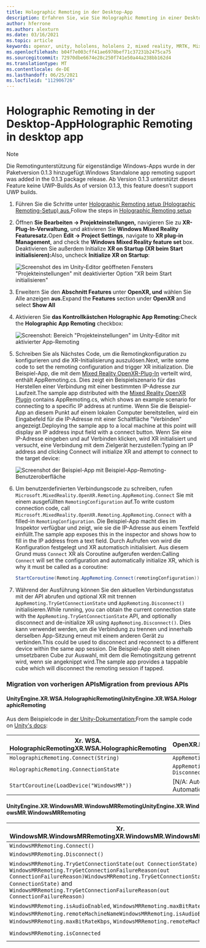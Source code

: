 ```yaml
---
title: Holographic Remoting in der Desktop-App
description: Erfahren Sie, wie Sie Holographic Remoting in einer Desktop-App mit OpenXR verwenden.
author: hferrone
ms.author: alexturn
ms.date: 03/16/2021
ms.topic: article
keywords: openxr, unity, hololens, hololens 2, mixed reality, MRTK, Mixed Reality Toolkit, Augmented Reality, Virtual Reality, Mixed Reality-Headsets, Lernen, Tutorial, Erste Schritte, holografisches Remoting, Desktop
ms.openlocfilehash: b04f7e003cff41ae6970bef71c37231b2475ca75
ms.sourcegitcommit: 72970dbe6674e28c250f741e50a44a238bb162d4
ms.translationtype: MT
ms.contentlocale: de-DE
ms.lasthandoff: 06/25/2021
ms.locfileid: "112906726"
---
```

# <a name="holographic-remoting-in-desktop-app"></a><span data-ttu-id="ad70a-104">Holographic Remoting in der Desktop-App</span><span class="sxs-lookup"><span data-stu-id="ad70a-104">Holographic Remoting in desktop app</span></span>

> [!NOTE]
> <span data-ttu-id="ad70a-105">Die Remotingunterstützung für eigenständige Windows-Apps wurde in der Paketversion 0.1.3 hinzugefügt.</span><span class="sxs-lookup"><span data-stu-id="ad70a-105">Windows Standalone app remoting support was added in the 0.1.3 package release.</span></span>
> <span data-ttu-id="ad70a-106">Ab Version 0.1.3 unterstützt dieses Feature keine UWP-Builds.</span><span class="sxs-lookup"><span data-stu-id="ad70a-106">As of version 0.1.3, this feature doesn’t support UWP builds.</span></span>

1. <span data-ttu-id="ad70a-107">Führen Sie die Schritte unter [Holographic Remoting setup (Holographic Remoting-Setup) aus.](unity-play-mode.md#holographic-remoting-setup)</span><span class="sxs-lookup"><span data-stu-id="ad70a-107">Follow the steps in [Holographic Remoting setup](unity-play-mode.md#holographic-remoting-setup)</span></span>
2. <span data-ttu-id="ad70a-108">Öffnen **Sie Bearbeiten -> Projekteinstellungen,** navigieren Sie zu **XR-Plug-In-Verwaltung,** und aktivieren Sie **Windows Mixed Reality Featuresatz.**</span><span class="sxs-lookup"><span data-stu-id="ad70a-108">Open **Edit -> Project Settings**, navigate to **XR plug-in Management**, and check the **Windows Mixed Reality feature set** box.</span></span> <span data-ttu-id="ad70a-109">Deaktivieren Sie außerdem Initialize **XR on Startup (XR beim Start initialisieren):**</span><span class="sxs-lookup"><span data-stu-id="ad70a-109">Also, uncheck **Initialize XR on Startup**:</span></span>

    ![Screenshot des im Unity-Editor geöffneten Fensters "Projekteinstellungen" mit deaktivierter Option "XR beim Start initialisieren"](images/openxr-features-img-02-app.png)

3. <span data-ttu-id="ad70a-111">Erweitern Sie den **Abschnitt Features** unter **OpenXR, und** wählen Sie Alle anzeigen **aus.**</span><span class="sxs-lookup"><span data-stu-id="ad70a-111">Expand the **Features** section under **OpenXR** and select **Show All**</span></span>
4. <span data-ttu-id="ad70a-112">Aktivieren Sie **das Kontrollkästchen Holographic App Remoting:**</span><span class="sxs-lookup"><span data-stu-id="ad70a-112">Check the **Holographic App Remoting** checkbox:</span></span>

    ![Screenshot: Bereich "Projekteinstellungen" im Unity-Editor mit aktivierter App-Remoting](images/openxr-features-img-03-app.png)

5. <span data-ttu-id="ad70a-114">Schreiben Sie als Nächstes Code, um die Remotingkonfiguration zu konfigurieren und die XR-Initialisierung auszulösen.</span><span class="sxs-lookup"><span data-stu-id="ad70a-114">Next, write some code to set the remoting configuration and trigger XR initialization.</span></span> <span data-ttu-id="ad70a-115">Die Beispiel-App, die mit dem [Mixed Reality OpenXR-Plug-In](./xr-project-setup.md#unity-sample-projects-for-openxr-and-hololens-2) verteilt wird, enthält AppRemoting.cs. Dies zeigt ein Beispielszenario für das Herstellen einer Verbindung mit einer bestimmten IP-Adresse zur Laufzeit.</span><span class="sxs-lookup"><span data-stu-id="ad70a-115">The sample app distributed with the [Mixed Reality OpenXR Plugin](./xr-project-setup.md#unity-sample-projects-for-openxr-and-hololens-2) contains AppRemoting.cs, which shows an example scenario for connecting to a specific IP address at runtime.</span></span> <span data-ttu-id="ad70a-116">Wenn Sie die Beispiel-App an diesem Punkt auf einem lokalen Computer bereitstellen, wird ein Eingabefeld für die IP-Adresse mit einer Schaltfläche "Verbinden" angezeigt.</span><span class="sxs-lookup"><span data-stu-id="ad70a-116">Deploying the sample app to a local machine at this point will display an IP address input field with a connect button.</span></span> <span data-ttu-id="ad70a-117">Wenn Sie eine IP-Adresse eingeben und auf Verbinden klicken, wird XR initialisiert und versucht, eine Verbindung mit dem Zielgerät herzustellen:</span><span class="sxs-lookup"><span data-stu-id="ad70a-117">Typing an IP address and clicking Connect will initialize XR and attempt to connect to the target device:</span></span>

    ![Screenshot der Beispiel-App mit Beispiel-App-Remoting-Benutzeroberfläche](images/openxr-sample-app-remoting.png)

6. <span data-ttu-id="ad70a-119">Um benutzerdefinierten Verbindungscode zu schreiben, rufen `Microsoft.MixedReality.OpenXR.Remoting.AppRemoting.Connect` Sie mit einem ausgefüllten `RemotingConfiguration` auf.</span><span class="sxs-lookup"><span data-stu-id="ad70a-119">To write custom connection code, call `Microsoft.MixedReality.OpenXR.Remoting.AppRemoting.Connect` with a filled-in `RemotingConfiguration`.</span></span> <span data-ttu-id="ad70a-120">Die Beispiel-App macht dies im Inspektor verfügbar und zeigt, wie sie die IP-Adresse aus einem Textfeld einfüllt.</span><span class="sxs-lookup"><span data-stu-id="ad70a-120">The sample app exposes this in the inspector and shows how to fill in the IP address from a text field.</span></span> <span data-ttu-id="ad70a-121">Durch Aufrufen von wird die Konfiguration festgelegt und XR automatisch initialisiert. Aus diesem Grund muss `Connect` XR als Coroutine aufgerufen werden:</span><span class="sxs-lookup"><span data-stu-id="ad70a-121">Calling `Connect` will set the configuration and automatically initialize XR, which is why it must be called as a coroutine:</span></span>

    ``` cs
    StartCoroutine(Remoting.AppRemoting.Connect(remotingConfiguration));
    ```

7. <span data-ttu-id="ad70a-122">Während der Ausführung können Sie den aktuellen Verbindungsstatus mit der API abrufen und optional XR mit trennen `AppRemoting.TryGetConnectionState` und `AppRemoting.Disconnect()` initialisieren.</span><span class="sxs-lookup"><span data-stu-id="ad70a-122">While running, you can obtain the current connection state with the `AppRemoting.TryGetConnectionState` API, and optionally disconnect and de-initialize XR using `AppRemoting.Disconnect()`.</span></span> <span data-ttu-id="ad70a-123">Dies kann verwendet werden, um die Verbindung zu trennen und innerhalb derselben App-Sitzung erneut mit einem anderen Gerät zu verbinden.</span><span class="sxs-lookup"><span data-stu-id="ad70a-123">This could be used to disconnect and reconnect to a different device within the same app session.</span></span> <span data-ttu-id="ad70a-124">Die Beispiel-App stellt einen umsetzbaren Cube zur Auswahl, mit dem die Remotingsitzung getrennt wird, wenn sie angeknippt wird.</span><span class="sxs-lookup"><span data-stu-id="ad70a-124">The sample app provides a tappable cube which will disconnect the remoting session if tapped.</span></span>

### <a name="migration-from-previous-apis"></a><span data-ttu-id="ad70a-125">Migration von vorherigen APIs</span><span class="sxs-lookup"><span data-stu-id="ad70a-125">Migration from previous APIs</span></span>

#### <a name="unityenginexrwsaholographicremoting"></a><span data-ttu-id="ad70a-126">UnityEngine.XR.WSA.HolographicRemoting</span><span class="sxs-lookup"><span data-stu-id="ad70a-126">UnityEngine.XR.WSA.HolographicRemoting</span></span>

<span data-ttu-id="ad70a-127">Aus dem Beispielcode in [der Unity-Dokumentation:](https://docs.unity3d.com/2018.4/Documentation/ScriptReference/XR.WSA.HolographicRemoting.html)</span><span class="sxs-lookup"><span data-stu-id="ad70a-127">From the sample code on [Unity's docs](https://docs.unity3d.com/2018.4/Documentation/ScriptReference/XR.WSA.HolographicRemoting.html):</span></span>

| <span data-ttu-id="ad70a-128">Xr. WSA. HolographicRemoting</span><span class="sxs-lookup"><span data-stu-id="ad70a-128">XR.WSA.HolographicRemoting</span></span> | <span data-ttu-id="ad70a-129">OpenXR.Remoting.AppRemoting</span><span class="sxs-lookup"><span data-stu-id="ad70a-129">OpenXR.Remoting.AppRemoting</span></span> |
| ---- | ---- |
| `HolographicRemoting.Connect(String)` | `AppRemoting.Connect(RemotingConfiguration)` |
| `HolographicRemoting.ConnectionState` | `AppRemoting.TryGetConnectionState(out ConnectionState, out DisconnectReason)`|
| `StartCoroutine(LoadDevice("WindowsMR"))`| <span data-ttu-id="ad70a-130">[N/A: Automatisch beim Aufrufen von `AppRemoting.Connect` ]</span><span class="sxs-lookup"><span data-stu-id="ad70a-130">[N/A: Automatically happens when calling `AppRemoting.Connect`]</span></span>  |

#### <a name="unityenginexrwindowsmrwindowsmrremoting"></a><span data-ttu-id="ad70a-131">UnityEngine.XR.WindowsMR.WindowsMRRemoting</span><span class="sxs-lookup"><span data-stu-id="ad70a-131">UnityEngine.XR.WindowsMR.WindowsMRRemoting</span></span>

| <span data-ttu-id="ad70a-132">Xr. WindowsMR.WindowsMRRemoting</span><span class="sxs-lookup"><span data-stu-id="ad70a-132">XR.WindowsMR.WindowsMRRemoting</span></span> | <span data-ttu-id="ad70a-133">OpenXR.Remoting.AppRemoting</span><span class="sxs-lookup"><span data-stu-id="ad70a-133">OpenXR.Remoting.AppRemoting</span></span> |
| ---- | ---- |
| `WindowsMRRemoting.Connect()` | `AppRemoting.Connect(RemotingConfiguration)` |
| `WindowsMRRemoting.Disconnect()` | `AppRemoting.Disconnect()` |
| <span data-ttu-id="ad70a-134">`WindowsMRRemoting.TryGetConnectionState(out ConnectionState)` und `WindowsMRRemoting.TryGetConnectionFailureReason(out ConnectionFailureReason)`</span><span class="sxs-lookup"><span data-stu-id="ad70a-134">`WindowsMRRemoting.TryGetConnectionState(out ConnectionState)` and `WindowsMRRemoting.TryGetConnectionFailureReason(out ConnectionFailureReason)`</span></span>| `AppRemoting.TryGetConnectionState(out ConnectionState, out DisconnectReason)`|
| <span data-ttu-id="ad70a-135">`WindowsMRRemoting.isAudioEnabled`, `WindowsMRRemoting.maxBitRateKbps`, `WindowsMRRemoting.remoteMachineName`</span><span class="sxs-lookup"><span data-stu-id="ad70a-135">`WindowsMRRemoting.isAudioEnabled`, `WindowsMRRemoting.maxBitRateKbps`, `WindowsMRRemoting.remoteMachineName`</span></span> | <span data-ttu-id="ad70a-136">Übergeben an `AppRemoting.Connect` über die `RemotingConfiguration` -Struktur</span><span class="sxs-lookup"><span data-stu-id="ad70a-136">Passed into `AppRemoting.Connect` via the `RemotingConfiguration` struct</span></span> |
| `WindowsMRRemoting.isConnected` | `AppRemoting.TryGetConnectionState(out ConnectionState state, out _) && state == ConnectionState.Connected`